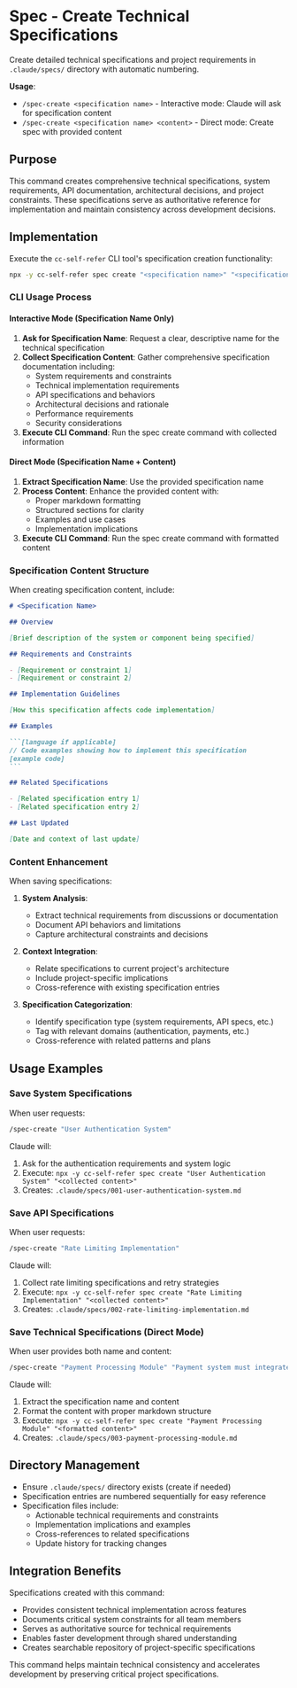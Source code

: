 # Spec - Create Technical Specifications

Create detailed technical specifications and project requirements in `.claude/specs/` directory with automatic numbering.

**Usage**:

- `/spec-create <specification name>` - Interactive mode: Claude will ask for specification content
- `/spec-create <specification name> <content>` - Direct mode: Create spec with provided content

## Purpose

This command creates comprehensive technical specifications, system requirements, API documentation, architectural decisions, and project constraints. These specifications serve as authoritative reference for implementation and maintain consistency across development decisions.

## Implementation

Execute the `cc-self-refer` CLI tool's specification creation functionality:

```bash
npx -y cc-self-refer spec create "<specification name>" "<specification content>"
```

### CLI Usage Process

#### Interactive Mode (Specification Name Only)

1. **Ask for Specification Name**: Request a clear, descriptive name for the technical specification
2. **Collect Specification Content**: Gather comprehensive specification documentation including:
   - System requirements and constraints
   - Technical implementation requirements
   - API specifications and behaviors
   - Architectural decisions and rationale
   - Performance requirements
   - Security considerations
3. **Execute CLI Command**: Run the spec create command with collected information

#### Direct Mode (Specification Name + Content)

1. **Extract Specification Name**: Use the provided specification name
2. **Process Content**: Enhance the provided content with:
   - Proper markdown formatting
   - Structured sections for clarity
   - Examples and use cases
   - Implementation implications
3. **Execute CLI Command**: Run the spec create command with formatted content

### Specification Content Structure

When creating specification content, include:

````markdown
# <Specification Name>

## Overview

[Brief description of the system or component being specified]

## Requirements and Constraints

- [Requirement or constraint 1]
- [Requirement or constraint 2]

## Implementation Guidelines

[How this specification affects code implementation]

## Examples

```[language if applicable]
// Code examples showing how to implement this specification
[example code]
```

## Related Specifications

- [Related specification entry 1]
- [Related specification entry 2]

## Last Updated

[Date and context of last update]
````

### Content Enhancement

When saving specifications:

1. **System Analysis**:
   - Extract technical requirements from discussions or documentation
   - Document API behaviors and limitations
   - Capture architectural constraints and decisions

2. **Context Integration**:
   - Relate specifications to current project's architecture
   - Include project-specific implications
   - Cross-reference with existing specification entries

3. **Specification Categorization**:
   - Identify specification type (system requirements, API specs, etc.)
   - Tag with relevant domains (authentication, payments, etc.)
   - Cross-reference with related patterns and plans

## Usage Examples

### Save System Specifications

When user requests:

```bash
/spec-create "User Authentication System"
```

Claude will:

1. Ask for the authentication requirements and system logic
2. Execute: `npx -y cc-self-refer spec create "User Authentication System" "<collected content>"`
3. Creates: `.claude/specs/001-user-authentication-system.md`

### Save API Specifications

When user requests:

```bash
/spec-create "Rate Limiting Implementation"
```

Claude will:

1. Collect rate limiting specifications and retry strategies
2. Execute: `npx -y cc-self-refer spec create "Rate Limiting Implementation" "<collected content>"`
3. Creates: `.claude/specs/002-rate-limiting-implementation.md`

### Save Technical Specifications (Direct Mode)

When user provides both name and content:

```bash
/spec-create "Payment Processing Module" "Payment system must integrate with Stripe API. Minimum transaction amount $1.00. Failed payments retry 3 times with exponential backoff starting at 1 second."
```

Claude will:

1. Extract the specification name and content
2. Format the content with proper markdown structure
3. Execute: `npx -y cc-self-refer spec create "Payment Processing Module" "<formatted content>"`
4. Creates: `.claude/specs/003-payment-processing-module.md`

## Directory Management

- Ensure `.claude/specs/` directory exists (create if needed)
- Specification entries are numbered sequentially for easy reference
- Specification files include:
  - Actionable technical requirements and constraints
  - Implementation implications and examples
  - Cross-references to related specifications
  - Update history for tracking changes

## Integration Benefits

Specifications created with this command:

- Provides consistent technical implementation across features
- Documents critical system constraints for all team members
- Serves as authoritative source for technical requirements
- Enables faster development through shared understanding
- Creates searchable repository of project-specific specifications

This command helps maintain technical consistency and accelerates development by preserving critical project specifications.